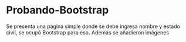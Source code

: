 # Probando-Bootstrap
Se presenta una página simple donde se debe ingresa nombre y estado civil, se ocupó Bootstrap para eso. Además se añadieron imágenes
